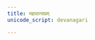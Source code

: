 ```yaml
---
title: महावात्सप्रम्  
unicode_script: devanagari  

--- 
```


<div class="js_include" url="somaH-pavate-mahAvAtsapram.md"  newLevelForH1="3" includeTitle="true"> </div> 

<div class="js_include" url="purojitI-vo-mahAvAtsapram.md"  newLevelForH1="3" includeTitle="true"> </div> 
